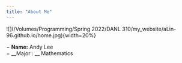 ```yaml
---
title: "About Me"
---
```


![](/Volumes/Programming/Spring 2022/DANL 310/my_website/aLin-96.github.io/home.jpg){width=20%}
  
− __Name:__ Andy Lee  
− __Major : __ Mathematics  
  



